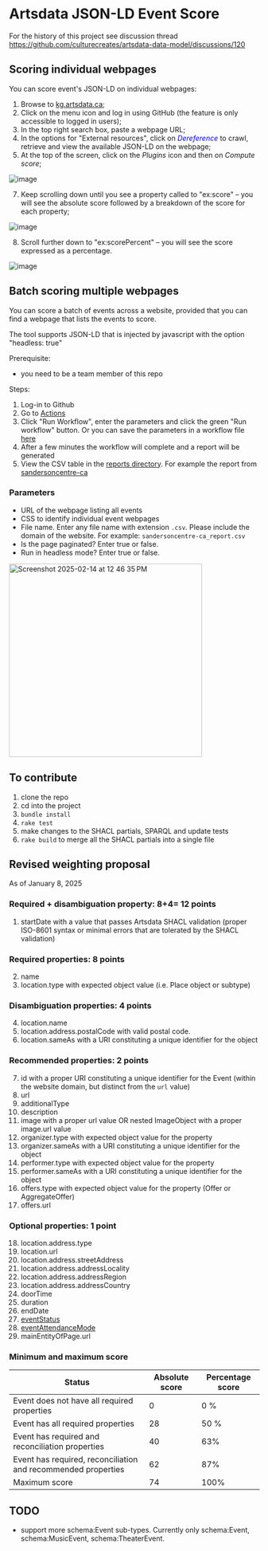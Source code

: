 Artsdata JSON-LD Event Score
==============
For the history of this project see discussion thread https://github.com/culturecreates/artsdata-data-model/discussions/120 

## Scoring individual webpages

You can score event's JSON-LD on individual webpages:

1. Browse to [kg.artsdata.ca](https://kg.artsdata.ca/);
2. Click on the menu icon and log in using GitHub (the feature is only accessible to logged in users);
3. In the top right search box, paste a webpage URL;
4. In the options for "External resources", click on *<span style="color:blue;">Dereference</span>* to crawl, retrieve and view the available JSON-LD on the webpage;
5. At the top of the screen, click on the *Plugins* icon and then on *Compute score*;

![image](https://github.com/user-attachments/assets/5bb99b82-c28d-4a45-9f6e-827396fc7dd7)

7. Keep scrolling down until you see a property called to "ex:score" – you will see the absolute score followed by a breakdown of the score for each property;

![image](https://github.com/user-attachments/assets/9e44c57c-e29b-4b9c-ad1c-cf91666e9f29)

8. Scroll further down to "ex:scorePercent" – you will see the score expressed as a percentage.

![image](https://github.com/user-attachments/assets/40e486e0-e9f7-45e5-80aa-5a00287495d7)

## Batch scoring multiple webpages
You can score a batch of events across a website, provided that you can find a webpage that lists the events to score.  

The tool supports JSON-LD that is injected by javascript with the option "headless: true"

Prerequisite:
- you need to be a team member of this repo

Steps:
1. Log-in to Github
1. Go to [Actions](https://github.com/culturecreates/artsdata-score/actions)
1. Click "Run Workflow", enter the parameters and click the green "Run workflow" button. Or you can save the parameters in a workflow file [here](https://github.com/culturecreates/artsdata-score/blob/main/.github/workflows)
1. After a few minutes the workflow will complete and a report will be generated
1. View the CSV table in the [reports directory](https://github.com/culturecreates/artsdata-score/blob/main/reports/). For example the report from [sandersoncentre-ca](https://github.com/culturecreates/artsdata-score/blob/main/reports/sandersoncentre-ca_report.csv)

### Parameters
- URL of the webpage listing all events
- CSS to identify individual event webpages
- File name. Enter any file name with extension `.csv`. Please include the domain of the website. For example: `sandersoncentre-ca_report.csv`
- Is the page paginated? Enter true or false.
- Run in headless mode? Enter true or false.
  
<img width="388" alt="Screenshot 2025-02-14 at 12 46 35 PM" src="https://github.com/user-attachments/assets/64ffed13-d03c-4d51-8d1f-48ee632443e2" />



## To contribute

1. clone the repo
2. cd into the project
3. `bundle install`
4. `rake test`
5. make changes to the SHACL partials, SPARQL and update tests
7. `rake build` to merge all the SHACL partials into a single file


## Revised weighting proposal

As of January 8, 2025

### Required + disambiguation property: 8+4= 12 points

1. startDate with a value that passes Artsdata SHACL validation (proper ISO-8601 syntax or minimal errors that are tolerated by the SHACL validation)

### Required properties: 8 points

2. name
3. location.type with expected object value (i.e. Place object or subtype)

### Disambiguation properties: 4 points
4. location.name
5. location.address.postalCode with valid postal code.
6. location.sameAs with a URI constituting a unique identifier for the object

### Recommended properties: 2 points
7. id with a proper URI constituting a unique identifier for the Event (within the website domain, but distinct from the `url` value)
8. url
9. additionalType
10. description
11. image with a proper url value OR nested ImageObject with a proper image.url value
12. organizer.type with expected object value for the property 
13. organizer.sameAs with a URI constituting a unique identifier for the object
14. performer.type with expected object value for the property 
15. performer.sameAs with a URI constituting a unique identifier for the object
16. offers.type with expected object value for the property (Offer or AggregateOffer)
17. offers.url

### Optional properties: 1 point
18. location.address.type
19. location.url
20. location.address.streetAddress
21. location.address.addressLocality
22. location.address.addressRegion
23. location.address.addressCountry
24. doorTime
29. duration
25. endDate
26. [eventStatus](https://schema.org/eventStatus)
27. [eventAttendanceMode](https://schema.org/eventAttendanceMode)
28. mainEntityOfPage.url

### Minimum and maximum score
| **Status** | **Absolute score** | **Percentage score** |
| -------- | ------- | ------- |
| Event does not have all required properties  | 0 | 0 % |
| Event has all required properties | 28 | 50 % |
| Event has required and reconciliation properties | 40 | 63% |
| Event has required, reconciliation and recommended properties | 62 | 87% |
| Maximum score | 74 | 100% |

## TODO  
- support more schema:Event sub-types. Currently only schema:Event, schema:MusicEvent, schema:TheaterEvent.
